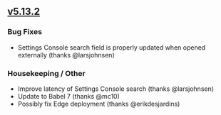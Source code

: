 ## [v5.13.2](https://github.com/honestbleeps/Reddit-Enhancement-Suite/releases/v5.13.2)

### Bug Fixes

- Settings Console search field is properly updated when opened externally (thanks @larsjohnsen)

### Housekeeping / Other

- Improve latency of Settings Console search (thanks @larsjohnsen)
- Update to Babel 7 (thanks @mc10)
- Possibly fix Edge deployment (thanks @erikdesjardins)
